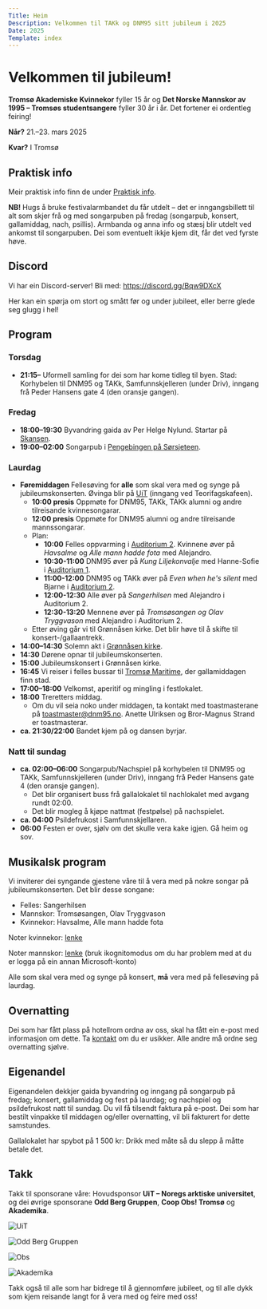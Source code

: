 ```yaml
---
Title: Heim
Description: Velkommen til TAKk og DNM95 sitt jubileum i 2025
Date: 2025
Template: index
---
```


# Velkommen til jubileum!

**Tromsø Akademiske Kvinnekor** fyller 15 år og **Det Norske Mannskor av 1995 – Tromsøs studentsangere** fyller 30 år i år. Det fortener ei ordentleg feiring!

**Når?** 21.–23. mars 2025

**Kvar?** I Tromsø

## Praktisk info
Meir praktisk info finn de under [Praktisk info](/praktisk_info).

**NB!** Hugs å bruke festivalarmbandet du får utdelt – det er inngangsbillett til alt som skjer frå og med songarpuben på fredag (songarpub, konsert, gallamiddag, nach, psillis). Armbanda og anna info og stæsj blir utdelt ved ankomst til songarpuben. Dei som eventuelt ikkje kjem dit, får det ved fyrste høve.

## Discord
Vi har ein Discord-server! Bli med: https://discord.gg/Bqw9DXcX

Her kan ein spørja om stort og smått før og under jubileet, eller berre glede seg glugg i hel!

## Program
### Torsdag
- **21:15–** Uformell samling for dei som har kome tidleg til byen. Stad: Korhybelen til DNM95 og TAKk, Samfunnskjelleren (under Driv), inngang frå Peder Hansens gate 4 (den oransje gangen).

### Fredag
- **18:00–19:30** Byvandring gaida av Per Helge Nylund. Startar på [Skansen](https://maps.app.goo.gl/W7dVzp9ijoBYz98VA).
- **19:00–02:00** Songarpub i [Pengebingen på Sørsjeteen](https://maps.app.goo.gl/oJdiQdtTf4mZf3FE6).

### Laurdag
- **Føremiddagen** Fellesøving for **alle** som skal vera med og synge på jubileumskonserten. Øvinga blir på [UiT](https://maps.app.goo.gl/SsYw3dX3eArLSyFu8) (inngang ved Teorifagskafeen).
  - **10:00 presis** Oppmøte for DNM95, TAKk, TAKk alumni og andre tilreisande kvinnesongarar.
  - **12:00 presis** Oppmøte for DNM95 alumni og andre tilreisande mannssongarar.
  - Plan:
    - **10:00** Felles oppvarming i [Auditorium 2](https://link.mazemap.com/zsiC6bkA). Kvinnene øver på *Havsalme* og *Alle mann hadde fota* med Alejandro.
    - **10:30-11:00** DNM95 øver på *Kung Liljekonvalje* med Hanne-Sofie i [Auditorium 1](https://link.mazemap.com/pgCEfvHi).
    - **11:00-12:00** DNM95 og TAKk øver på *Even when he's silent* med Bjarne i [Auditorium 2](https://link.mazemap.com/zsiC6bkA).
    - **12:00-12:30** Alle øver på *Sangerhilsen* med Alejandro i Auditorium 2.
    - **12:30-13:20** Mennene øver på *Tromsøsangen og Olav Tryggvason* med Alejandro i Auditorium 2.
  - Etter øving går vi til Grønnåsen kirke. Det blir høve til å skifte til konsert-/gallaantrekk.
- **14:00–14:30** Solemn akt i [Grønnåsen kirke](https://maps.app.goo.gl/dNJXiKsUZNdikSKv7).
- **14:30** Dørene opnar til jubileumskonserten.
- **15:00** Jubileumskonsert i Grønnåsen kirke.
- **16:45** Vi reiser i felles bussar til [Tromsø Maritime](https://maps.app.goo.gl/sQfVfrJn3JKC8wpJ8), der gallamiddagen finn stad.
- **17:00–18:00** Velkomst, aperitif og mingling i festlokalet.
- **18:00** Treretters middag.
  - Om du vil seia noko under middagen, ta kontakt med toastmasterane på [toastmaster@dnm95.no](mailto:toastmaster@dnm95.no). Anette Ulriksen og Bror-Magnus Strand er toastmasterar.
- **ca. 21:30/22:00** Bandet kjem på og dansen byrjar.

### Natt til sundag
- **ca. 02:00–06:00** Songarpub/Nachspiel på korhybelen til DNM95 og TAKk, Samfunnskjelleren (under Driv), inngang frå Peder Hansens gate 4 (den oransje gangen).
  - Det blir organisert buss frå gallalokalet til nachlokalet med avgang rundt 02:00.
  - Det blir mogleg å kjøpe nattmat (festpølse) på nachspielet.
- **ca. 04:00** Psildefrukost i Samfunnskjellaren.
- **06:00** Festen er over, sjølv om det skulle vera kake igjen. Gå heim og sov.

## Musikalsk program

Vi inviterer dei syngande gjestene våre til å vera med på nokre songar på jubileumskonserten. Det blir desse songane:
- Felles: Sangerhilsen
- Mannskor: Tromsøsangen, Olav Tryggvason
- Kvinnekor: Havsalme, Alle mann hadde fota

Noter kvinnekor: [lenke](https://uitno.box.com/s/yao2g933mm0j4l4jf5hgrl472xxbbf40)

Noter mannskor: [lenke](https://dnm95-my.sharepoint.com/:f:/g/personal/jubileum_dnm95_no/Emq08FYWlBNKqt20ameUjwgBPrCVtVXrRBXfih0w8_w8gw?e=YdcLnu) (bruk ikognitomodus om du har problem med at du er logga på ein annan Microsoft-konto)

Alle som skal vera med og synge på konsert, **må** vera med på fellesøving på laurdag.

## Overnatting

Dei som har fått plass på hotellrom ordna av oss, skal ha fått ein e-post med informasjon om dette. Ta [kontakt](/kontakt) om du er usikker. Alle andre må ordne seg overnatting sjølve.

## Eigenandel

Eigenandelen dekkjer gaida byvandring og inngang på songarpub på fredag; konsert, gallamiddag og fest på laurdag; og nachspiel og psildefrukost natt til sundag. Du vil få tilsendt faktura på e-post. Dei som har bestilt vinpakke til middagen og/eller overnatting, vil bli fakturert for dette samstundes.

Gallalokalet har spybot på 1 500 kr: Drikk med måte så du slepp å måtte betale det.

## Takk

Takk til sponsorane våre: Hovudsponsor **UiT – Noregs arktiske universitet**, og dei øvrige sponsorane **Odd Berg Gruppen**, **Coop Obs! Tromsø** og **Akademika**.

![UiT](../assets//UiT_Logo_Nyn_Bla_RGB.png)

![Odd Berg Gruppen](../assets/Odd_Berg.webp)

![Obs](../assets/Obs_logo_rgb.jpg)

![Akademika](../assets/akademikalogo.png)

Takk også til alle som har bidrege til å gjennomføre jubileet, og til alle dykk som kjem reisande langt for å vera med og feire med oss!

